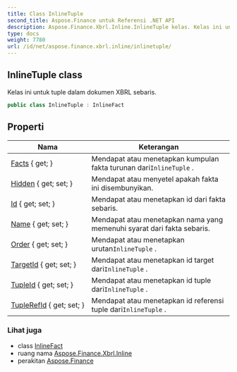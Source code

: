 ```yaml
---
title: Class InlineTuple
second_title: Aspose.Finance untuk Referensi .NET API
description: Aspose.Finance.Xbrl.Inline.InlineTuple kelas. Kelas ini untuk tuple dalam dokumen XBRL sebaris.
type: docs
weight: 7780
url: /id/net/aspose.finance.xbrl.inline/inlinetuple/
---
```

## InlineTuple class

Kelas ini untuk tuple dalam dokumen XBRL sebaris.

```csharp
public class InlineTuple : InlineFact
```

## Properti

| Nama | Keterangan |
| --- | --- |
| [Facts](../../aspose.finance.xbrl.inline/inlinetuple/facts/) { get; } | Mendapat atau menetapkan kumpulan fakta turunan dari`InlineTuple` . |
| [Hidden](../../aspose.finance.xbrl.inline/inlinefact/hidden/) { get; set; } | Mendapat atau menyetel apakah fakta ini disembunyikan. |
| [Id](../../aspose.finance.xbrl.inline/inlinefact/id/) { get; set; } | Mendapat atau menetapkan id dari fakta sebaris. |
| [Name](../../aspose.finance.xbrl.inline/inlinefact/name/) { get; set; } | Mendapat atau menetapkan nama yang memenuhi syarat dari fakta sebaris. |
| [Order](../../aspose.finance.xbrl.inline/inlinetuple/order/) { get; set; } | Mendapat atau menetapkan urutan`InlineTuple` . |
| [TargetId](../../aspose.finance.xbrl.inline/inlinetuple/targetid/) { get; set; } | Mendapat atau menetapkan id target dari`InlineTuple` . |
| [TupleId](../../aspose.finance.xbrl.inline/inlinetuple/tupleid/) { get; set; } | Mendapat atau menetapkan id tuple dari`InlineTuple` . |
| [TupleRefId](../../aspose.finance.xbrl.inline/inlinetuple/tuplerefid/) { get; set; } | Mendapat atau menetapkan id referensi tuple dari`InlineTuple` . |

### Lihat juga

* class [InlineFact](../inlinefact/)
* ruang nama [Aspose.Finance.Xbrl.Inline](../../aspose.finance.xbrl.inline/)
* perakitan [Aspose.Finance](../../)


